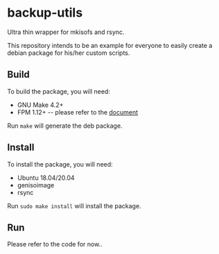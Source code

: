 # backup-utils

Ultra thin wrapper for mkisofs and rsync.

This repository intends to be an example for everyone to easily create a debian package for his/her custom scripts.

## Build

To build the package, you will need:

* GNU Make 4.2+
* FPM 1.12+ -- please refer to the [document](https://fpm.readthedocs.io/en/latest/installing.html)

Run `make` will generate the deb package.

## Install

To install the package, you will need:

* Ubuntu 18.04/20.04
* genisoimage
* rsync

Run `sudo make install` will install the package.

## Run

Please refer to the code for now..
